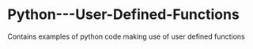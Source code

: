 # Python---User-Defined-Functions
Contains examples of python code making use of user defined functions
